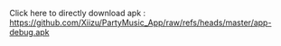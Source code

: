 Click here to directly download apk : https://github.com/Xiizu/PartyMusic_App/raw/refs/heads/master/app-debug.apk
